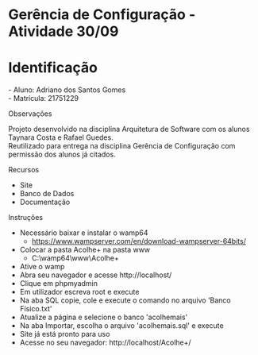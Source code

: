 # Gerência de Configuração - Atividade 30/09

 <h1>Identificação</h1>          
  - Aluno: Adriano dos Santos Gomes<br>
  - Matrícula: 21751229
 
 Observações
 <p>Projeto desenvolvido na disciplina Arquitetura de Software com os alunos Taynara Costa e Rafael Guedes.<br>
 Reutilizado para entrega na disciplina Gerência de Configuração com permissão dos alunos já citados.</p>

 Recursos
  - Site 
  - Banco de Dados
  - Documentação

 Instruções
  - Necessário baixar e instalar o wamp64
    - https://www.wampserver.com/en/download-wampserver-64bits/
  - Colocar a pasta Acolhe+ na pasta www
    - C:\wamp64\www\Acolhe+
  - Ative o wamp
  - Abra seu navegador e acesse http://localhost/
  - Clique em phpmyadmin
  - Em utilizador escreva root e execute
  - Na aba SQL copie, cole e execute o comando no arquivo 'Banco Físico.txt'
  - Atualize a página e selecione o banco 'acolhemais'
  - Na aba Importar, escolha o arquivo 'acolhemais.sql' e execute
  - Site já está pronto para uso
  - Acesse no seu navegador: http://localhost/Acolhe+/